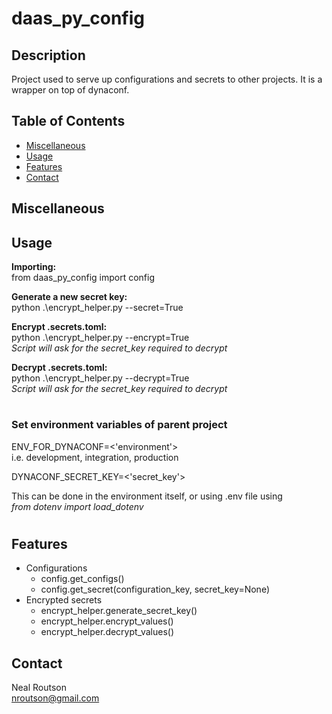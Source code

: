 # daas_py_config  

## Description
Project used to serve up configurations and secrets to other projects.  It is a wrapper on top of dynaconf.  

## Table of Contents
- [Miscellaneous](#miscellaneous)
- [Usage](#usage)
- [Features](#features)
- [Contact](#contact)

## Miscellaneous


## Usage
__Importing:__  
from daas_py_config import config

__Generate a new secret key:__  
python .\encrypt_helper.py --secret=True

__Encrypt .secrets.toml:__  
python .\encrypt_helper.py --encrypt=True  
_Script will ask for the secret_key required to decrypt_

__Decrypt .secrets.toml:__  
python .\encrypt_helper.py --decrypt=True  
_Script will ask for the secret_key required to decrypt_

#
### Set environment variables of parent project

ENV_FOR_DYNACONF=<'environment'>  
i.e. development, integration, production

DYNACONF_SECRET_KEY=<'secret_key'>

This can be done in the environment itself, or using .env file using  
_from dotenv import load_dotenv_

#

## Features
- Configurations
  - config.get_configs()
  - config.get_secret(configuration_key, secret_key=None)
- Encrypted secrets
  - encrypt_helper.generate_secret_key()
  - encrypt_helper.encrypt_values()
  - encrypt_helper.decrypt_values()

## Contact
Neal Routson  
nroutson@gmail.com